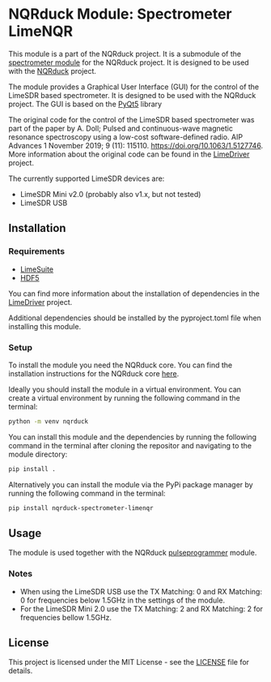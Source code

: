 # NQRduck Module: Spectrometer LimeNQR
This module is a part of the NQRduck project. It is a submodule of the [spectrometer module](https://github.com/nqrduck/nqrduck-spectrometer) for the NQRduck project. It is designed to be used with the [NQRduck](https://github.com/nqrduck) project.

The module provides a Graphical User Interface (GUI) for the control of the LimeSDR based spectrometer. It is designed to be used with the NQRduck project. The GUI is based on the [PyQt5](https://pypi.org/project/PyQt5/) library

The  original code for the control of the LimeSDR based spectrometer was part of the paper by A. Doll; Pulsed and continuous-wave magnetic resonance spectroscopy using a low-cost software-defined radio. AIP Advances 1 November 2019; 9 (11): 115110. https://doi.org/10.1063/1.5127746. More information about the original code can be found in the [LimeDriver](https://github.com/nqrduck/limedriver) project.

The currently supported LimeSDR devices are:
- LimeSDR Mini v2.0 (probably also v1.x, but not tested)
- LimeSDR USB

## Installation

###  Requirements
- [LimeSuite](https://wiki.myriadrf.org/Lime_Suite)
- [HDF5](https://www.hdfgroup.org/solutions/hdf5/)

You can find more information about the installation of dependencies in the [LimeDriver](https://github.com/nqrduck/limedriver) project.

Additional dependencies should be installed  by the pyproject.toml file when installing this module.

### Setup
To install the module you need the NQRduck core. You can find the installation instructions for the NQRduck core [here](https://github.com/nqrduck/nqrduck).

Ideally you should install the module in a virtual environment. You can create a virtual environment by running the following command in the terminal:
```bash
python -m venv nqrduck
```

You can install this module and the dependencies by running the following command in the terminal after cloning the repositor and navigating to the module directory:
```bash
pip install .
```

Alternatively you can install the module via the PyPi package manager by running the following command in the terminal:
```bash
pip install nqrduck-spectrometer-limenqr
```

## Usage
The module is used together with the NQRduck [pulseprogrammer](htpps://github.com/nqrduck-pulseprogrammer) module.


### Notes
- When using the LimeSDR USB use the TX Matching: 0 and RX Matching: 0 for  frequencies below  1.5GHz in the settings of the module. 
- For the LimeSDR Mini 2.0 use the TX Matching: 2 and RX Matching: 2 for frequencies bellow 1.5GHz.

## License
This project is licensed under the MIT License - see the [LICENSE](LICENSE) file for details.